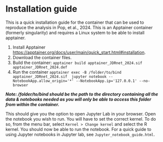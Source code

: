 # Installation guide

This is a quick installation guide for the container that can be used to reproduce the analysis in Pop, et al., 2024. This is an Apptainer container (formerly singularity) and requires a Linux system to be able to install apptainer.

1. Install Apptainer https://apptainer.org/docs/user/main/quick_start.html#installation.
2. Download the container files.
3. Build the container:
    ```apptainer build apptainer_JDRnet_2024.sif apptainer_JDRnet_2024.def```
4. Run the container
   ```apptainer exec -B /folder/to/bind apptainer_JDRnet_2024.sif  jupyter notebook --NotebookApp.allow_origin='*' --NotebookApp.ip='127.0.0.1' --no-browser```

***Note: /folder/to/bind should be the path to the directory containing all the data & notebooks needed as you will only be able to access this folder from within the container.***

This should give you the option to open Jupyter Lab in your browser. Open the notebook you wish to run. You will have to set the correct kernel. To do so, from the menu bar, select ```Kernel > Change kernel``` and select the R kernel. You should now be able to run the notebook. For a quick guide to using Jupyter notebooks in Jupyter lab, see `Jupyter_notebook_guide.html`. 
